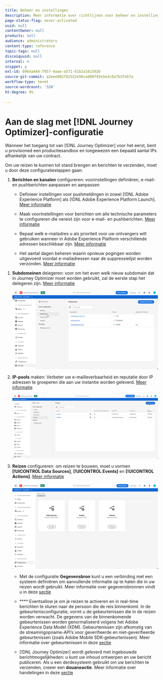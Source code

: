 ```yaml
---
title: Beheer en instellingen
description: Meer informatie over richtlijnen voor beheer en instellingen
page-status-flag: never-activated
uuid: null
contentOwner: null
products: null
audience: administrators
content-type: reference
topic-tags: null
discoiquuid: null
internal: n
snippet: y
exl-id: 0964a484-f957-4aae-a571-61b2a1615026
source-git-commit: a2eee802f82552e56ced00f93e5e4c8a7b3feb7a
workflow-type: tm+mt
source-wordcount: '328'
ht-degree: 9%

---
```



# Aan de slag met [!DNL Journey Optimizer]-configuratie

Wanneer het toegang tot van [!DNL Journey Optimizer] voor het eerst, bent u provisioned een productiesandbox en toegewezen een bepaald aantal IPs afhankelijk van uw contract.

Om uw reizen te kunnen tot stand brengen en berichten te verzenden, moet u door deze configuratiestappen gaan:

1. **Berichten en kanalen** configureren: voorinstellingen definiëren, e-mail- en pushberichten aanpassen en aanpassen

   * Definieer instellingen voor pushmeldingen in zowel [!DNL Adobe Experience Platform] als [!DNL Adobe Experience Platform Launch]. [Meer informatie](../push-configuration.md)

   * Maak voorinstellingen voor berichten om alle technische parameters te configureren die vereist zijn voor e-mail- en pushberichten. [Meer informatie](message-presets.md)

   * Bepaal welk e-mailadres u als prioriteit voor uw ontvangers wilt gebruiken wanneer in Adobe Experience Platform verschillende adressen beschikbaar zijn. [Meer informatie](primary-email-addresses.md)

   * Het aantal dagen beheren waarin opnieuw pogingen worden uitgevoerd voordat e-mailadressen naar de suppressielijst worden verzonden. [Meer informatie](manage-suppression-list.md)

<!--
* Understand push notification flow. [Learn more](../push-gs.md)
-->
1. **Subdomeinen** delegeren: voor om het even welk nieuw subdomain dat in Journey Optimizer moet worden gebruikt, zal de eerste stap het delegeren zijn. [Meer informatie](about-subdomain-delegation.md)

   ![](../assets/subdomain.png)

1. **IP-pools** maken: Verbeter uw e-mailleverbaarheid en reputatie door IP adressen te groeperen die aan uw instantie worden geleverd. [Meer informatie](ip-pools.md)

   ![](../assets/ip-pool.png)

1. **Reizen** configureren: om reizen te bouwen, moet u vormen  **[!UICONTROL Data Sources]**,  **[!UICONTROL Events]** en  **[!UICONTROL Actions]**. [Meer informatie](about-data-sources-events-actions.md)

   ![](../assets/admin-menu.png)

   * Met de configuratie **Gegevensbron** kunt u een verbinding met een systeem definiëren om aanvullende informatie op te halen die in uw reizen wordt gebruikt. Meer informatie over gegevensbronnen vindt u in deze [sectie](../datasource/about-data-sources.md)

   * **** Eventsallow je om je reizen te activeren en in real-time berichten te sturen naar de persoon die de reis binnenkomt. In de gebeurtenisconfiguratie, vormt u de gebeurtenissen die in de reizen worden verwacht. De gegevens van de binnenkomende gebeurtenissen worden genormaliseerd volgens het Adobe Experience Data Model (XDM). Gebeurtenissen zijn afkomstig van de streamingopname-API’s voor geverifieerde en niet-geverifieerde gebeurtenissen (zoals Adobe Mobile SDK-gebeurtenissen). Meer informatie over gebeurtenissen in deze [sectie](../event/about-events.md)

   * [!DNL Journey Optimizer] wordt geleverd met ingebouwde berichtmogelijkheden: u kunt uw inhoud ontwerpen en uw bericht publiceren. Als u een derdesysteem gebruikt om uw berichten te verzenden, creeer een **douaneactie**. Meer informatie over handelingen in deze [sectie](../action/action.md)